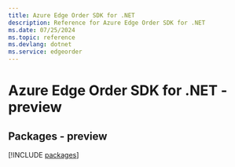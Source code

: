 ```yaml
---
title: Azure Edge Order SDK for .NET
description: Reference for Azure Edge Order SDK for .NET
ms.date: 07/25/2024
ms.topic: reference
ms.devlang: dotnet
ms.service: edgeorder
---
```

# Azure Edge Order SDK for .NET - preview
## Packages - preview
[!INCLUDE [packages](edge-order-index.md)]